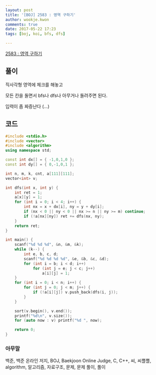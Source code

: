 ```yaml
---
layout: post
title: '[BOJ] 2583 : 영역 구하기'
author: wookje.kwon
comments: true
date: 2017-05-22 17:23
tags: [boj, koi, bfs, dfs]

---
```


[2583 : 영역 구하기](https://www.acmicpc.net/problem/2583)

## 풀이

직사각형 영역에 체크를 해놓고

모든 칸을 돌면서 bfs나 dfs나 아무거나 돌려주면 된다.

입력이 좀 짜증난다 (...)

## 코드

```cpp
#include <stdio.h>
#include <vector>
#include <algorithm>
using namespace std;

const int dx[] = { -1,0,1,0 };
const int dy[] = { 0,-1,0,1 };

int n, m, k, cnt, a[111][111];
vector<int> v;

int dfs(int x, int y) {
	int ret = 1;
	a[x][y] = 1;
	for (int i = 0; i < 4; i++) {
		int nx = x + dx[i], ny = y + dy[i];
		if (nx < 0 || ny < 0 || nx >= n || ny >= m) continue;
		if (!a[nx][ny]) ret += dfs(nx, ny);
	}
	return ret;
}

int main() {
	scanf("%d %d %d", &n, &m, &k);
	while (k--) {
		int e, b, c, d;
		scanf("%d %d %d %d", &e, &b, &c, &d);
		for (int i = b; i < d; i++)
			for (int j = e; j < c; j++)
				a[i][j] = 1;
	}
	for (int i = 0; i < n; i++) {
		for (int j = 0; j < m; j++) {
			if (!a[i][j]) v.push_back(dfs(i, j));
		}
	}

	sort(v.begin(), v.end());
	printf("%d\n", v.size());
	for (auto now : v) printf("%d ", now);

	return 0;
}
```

### 아무말  
백준, 백준 온라인 저지, BOJ, Baekjoon Online Judge, C, C++, 씨, 씨쁠쁠, algorithm, 알고리즘, 자료구조, 문제, 문제 풀이, 풀이